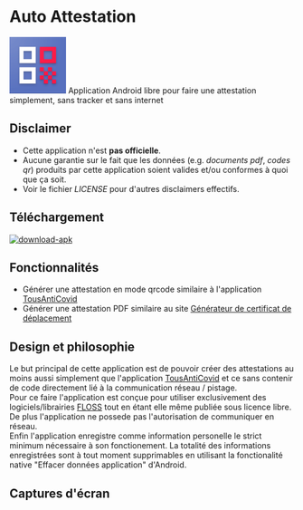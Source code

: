 # Auto Attestation
<img src="https://raw.githubusercontent.com/maxisoft/AutoAttestation/dev/app/src/main/res/raw/web_hi_res_512.png" alt="logo" width="100"/>
Application Android libre pour faire une attestation simplement, sans tracker et sans internet

## Disclaimer
- Cette application n'est **pas officielle**.  
- Aucune garantie sur le fait que les données (e.g. *documents pdf*, *codes qr*) produits par cette application soient valides et/ou conformes à quoi que ça soit.  
- Voir le fichier *LICENSE* pour d'autres disclaimers effectifs.

## Téléchargement

<a href="https://github.com/maxisoft/AutoAttestation/releases/latest/download/AutoAttestation_v1.0.0.apk"><img src="https://i.ibb.co/WFdrZjM/download-apk.png" alt="download-apk" border="0" width="100"></a>

## Fonctionnalités
- Générer une attestation en mode qrcode similaire à l'application [TousAntiCovid](https://play.google.com/store/apps/details?id=fr.gouv.android.stopcovid)
- Générer une attestation PDF similaire au site [Générateur de certificat de déplacement](https://media.interieur.gouv.fr/deplacement-covid-19/)

## Design et philosophie
Le but principal de cette application est de pouvoir créer des attestations au moins aussi simplement que l'application [TousAntiCovid](https://play.google.com/store/apps/details?id=fr.gouv.android.stopcovid) et ce sans contenir de code directement lié à la communication réseau / pistage.  
Pour ce faire l'application est conçue pour utiliser exclusivement des logiciels/librairies [FLOSS](https://fr.wikipedia.org/wiki/Free/Libre_Open_Source_Software) tout en étant elle même publiée sous licence libre.  
De plus l'application ne possede pas l'autorisation de communiquer en réseau.  
Enfin l'application enregistre comme information personelle le strict minimum nécessaire à son fonctionement. La totalité des informations enregistrées sont à tout moment supprimables en utilisant la fonctionalité native "Effacer données application" d'Android.

## Captures d'écran
